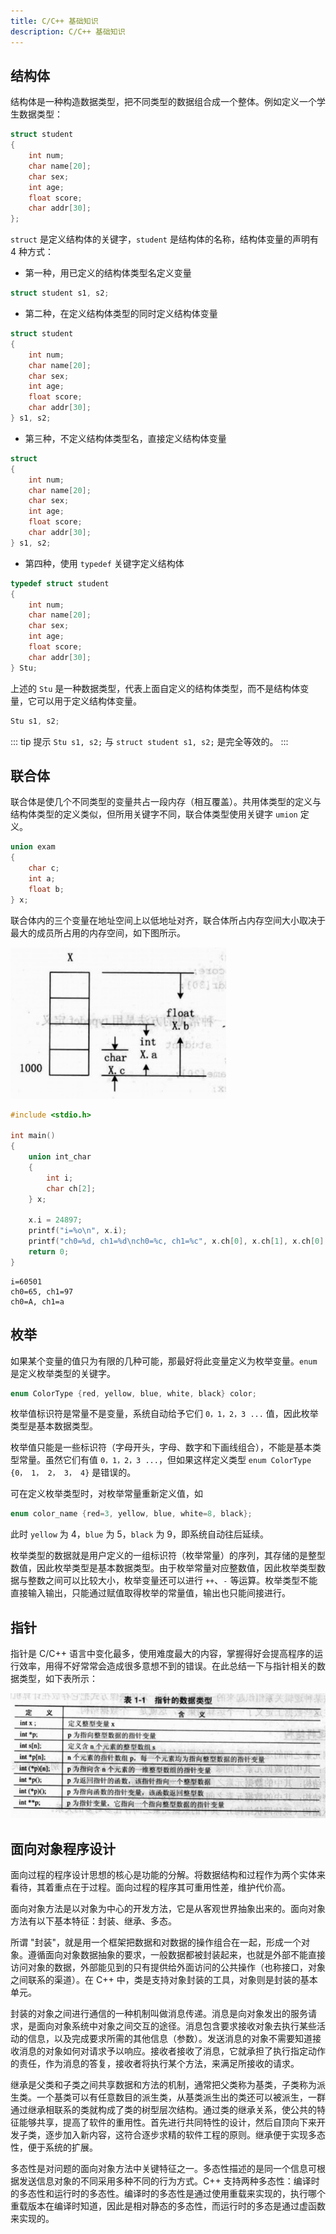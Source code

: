 ```yaml
---
title: C/C++ 基础知识
description: C/C++ 基础知识
---
```


## 结构体

结构体是一种构造数据类型，把不同类型的数据组合成一个整体。例如定义一个学生数据类型：

``` cpp
struct student
{
    int num;
    char name[20];
    char sex;
    int age;
    float score;
    char addr[30];
};
```

`struct` 是定义结构体的关键字，`student` 是结构体的名称，结构体变量的声明有 4 种方式：

- 第一种，用已定义的结构体类型名定义变量

``` cpp
struct student s1, s2;
```

- 第二种，在定义结构体类型的同时定义结构体变量

``` cpp
struct student
{
    int num;
    char name[20];
    char sex;
    int age;
    float score;
    char addr[30];
} s1, s2;
```

- 第三种，不定义结构体类型名，直接定义结构体变量

``` cpp
struct
{
    int num;
    char name[20];
    char sex;
    int age;
    float score;
    char addr[30];
} s1, s2;
```

- 第四种，使用 `typedef` 关键字定义结构体

``` cpp
typedef struct student
{
    int num;
    char name[20];
    char sex;
    int age;
    float score;
    char addr[30];
} Stu;
```

上述的 `Stu` 是一种数据类型，代表上面自定义的结构体类型，而不是结构体变量，它可以用于定义结构体变量。

``` cpp
Stu s1, s2;
```

::: tip 提示
`Stu s1, s2;` 与 `struct student s1, s2;` 是完全等效的。
:::

## 联合体

联合体是使几个不同类型的变量共占一段内存（相互覆盖）。共用体类型的定义与结构体类型的定义类似，但所用关键字不同，联合体类型使用关键字 `umion` 定义。

``` cpp
union exam
{
    char c;
    int a;
    float b;
} x;
```

联合体内的三个变量在地址空间上以低地址对齐，联合体所占内存空间大小取决于最大的成员所占用的内存空间，如下图所示。

![](../../../assets/2023/08/cxx-union.png)

``` cpp
#include <stdio.h>

int main()
{
    union int_char
    {
        int i;
        char ch[2];
    } x;

    x.i = 24897;
    printf("i=%o\n", x.i);
    printf("ch0=%d, ch1=%d\nch0=%c, ch1=%c", x.ch[0], x.ch[1], x.ch[0], x.ch[1]);
    return 0;
}
```

```
i=60501
ch0=65, ch1=97
ch0=A, ch1=a
```

## 枚举

如果某个变量的值只为有限的几种可能，那最好将此变量定义为枚举变量。`enum` 是定义枚举类型的关键字。
   
``` cpp
enum ColorType {red, yellow, blue, white, black} color;
```
    
枚举值标识符是常量不是变量，系统自动给予它们 `0，1，2，3 ...` 值，因此枚举类型是基本数据类型。

枚举值只能是一些标识符（字母开头，字母、数字和下画线组合），不能是基本类型常量。虽然它们有值 `0，1，2，3 ...`，但如果这样定义类型 `enum ColorType {0， 1， 2， 3， 4}` 是错误的。

可在定义枚举类型时，对枚举常量重新定义值，如

``` cpp
enum color_name {red=3, yellow, blue, white=8, black};
```
    
此时 `yellow` 为 4，`blue` 为 5，`black` 为 9，即系统自动往后延续。

枚举类型的数据就是用户定义的一组标识符（枚举常量）的序列，其存储的是整型数值，因此枚举类型是基本数据类型。由于枚举常量对应整数值，因此枚举类型数据与整数之间可以比较大小，枚举变量还可以进行 `++`、`-` 等运算。枚举类型不能直接输入输出，只能通过赋值取得枚举的常量值，输出也只能间接进行。

## 指针

指针是 C/C++ 语言中变化最多，使用难度最大的内容，掌握得好会提高程序的运行效率，用得不好常常会造成很多意想不到的错误。在此总结一下与指针相关的数据类型，如下表所示：

![](../../../assets/2023/08/cxx-point.png)

## 面向对象程序设计

面向过程的程序设计思想的核心是功能的分解。将数据结构和过程作为两个实体来看待，其着重点在于过程。面向过程的程序其可重用性差，维护代价高。   

面向对象方法是以对象为中心的开发方法，它是从客观世界抽象出来的。面向对象方法有以下基本特征：封装、继承、多态。

所谓 "封装"，就是用一个框架把数据和对数据的操作组合在一起，形成一个对象。遵循面向对象数据抽象的要求，一般数据都被封装起来，也就是外部不能直接访问对象的数据，外部能见到的只有提供给外面访问的公共操作（也称接口，对象之间联系的渠道）。在 C++ 中，类是支持对象封装的工具，对象则是封装的基本单元。

封装的对象之间进行通信的一种机制叫做消息传递。消息是向对象发出的服务请求，是面向对象系统中对象之间交互的途径。消息包含要求接收对象去执行某些活动的信息，以及完成要求所需的其他信息（参数）。发送消息的对象不需要知道接收消息的对象如何对请求予以响应。接收者接收了消息，它就承担了执行指定动作的责任，作为消息的答复，接收者将执行某个方法，来满足所接收的请求。

继承是父类和子类之间共享数据和方法的机制，通常把父类称为基类，子类称为派生类。一个基类可以有任意数目的派生类，从基类派生出的类还可以被派生，一群通过继承相联系的类就构成了类的树型层次结构。通过类的继承关系，使公共的特征能够共享，提高了软件的重用性。首先进行共同特性的设计，然后自顶向下来开发子类，逐步加入新内容，这符合逐步求精的软件工程的原则。继承便于实现多态性，便于系统的扩展。

多态性是对问题的面向对象方法中关键特征之一。多态性描述的是同一个信息可根据发送信息对象的不同采用多种不同的行为方式。C++ 支持两种多态性：编译时的多态性和运行时的多态性。编译时的多态性是通过使用重载来实现的，执行哪个重载版本在编译时知道，因此是相对静态的多态性，而运行时的多态是通过虚函数来实现的。
